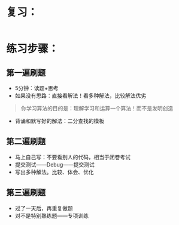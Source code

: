 # 复习：

```

```



# 练习步骤：

## 第一遍刷题

-   5分钟：读题+思考
-   如果没有思路：直接看解法！看多种解法，比较解法优劣

>   你学习算法的目的是：理解学习和运算一个算法！而不是发明创造

-   背诵和默写好的解法：二分查找的模板

## 第二遍刷题

-   马上自己写：不要看别人的代码，相当于闭卷考试
-   提交测试——Debug——提交测试
-   写出多种解法。比较、体会、优化

## 第三遍刷题

-   过了一天后，再重复做题
-   对不是特别熟练题——专项训练





